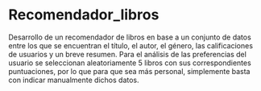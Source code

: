 # Recomendador_libros

Desarrollo de un recomendador de libros en base a un conjunto de datos entre los que se encuentran el título, el autor, el género, las calificaciones de usuarios y un breve resumen.
Para el análisis de las preferencias del usuario se seleccionan aleatoriamente 5 libros con sus correspondientes puntuaciones, por lo que para que sea más personal, simplemente basta con indicar manualmente dichos datos.
